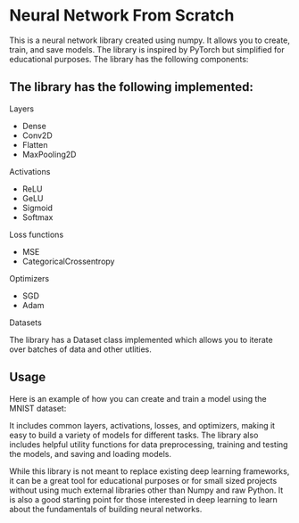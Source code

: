 # Neural Network From Scratch

This is a neural network library created using numpy. It allows you to create, train, and save models. The library is inspired by PyTorch but simplified for educational purposes. The library has the following components:


## The library has the following implemented:

Layers

* Dense
* Conv2D
* Flatten
* MaxPooling2D

Activations

* ReLU
* GeLU
* Sigmoid
* Softmax

Loss functions

* MSE
* CategoricalCrossentropy

Optimizers

* SGD
* Adam

Datasets

The library has a Dataset class implemented which allows you to iterate over batches of data and other utlities.

## Usage

Here is an example of how you can create and train a model using the MNIST dataset:



It includes common layers, activations, losses, and optimizers, making it easy to build a variety of models for different tasks. The library also includes helpful utility functions for data preprocessing, training and testing the models, and saving and loading models.

While this library is not meant to replace existing deep learning frameworks, it can be a great tool for educational purposes or for small sized projects without using much external libraries other than Numpy and raw Python. It is also a good starting point for those interested in deep learning to learn about the fundamentals of building neural networks.
